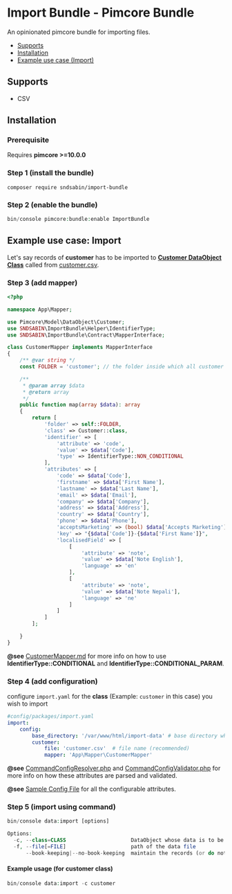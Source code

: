 # Import Bundle - Pimcore Bundle
An opinionated pimcore bundle for importing files.

- [Supports](#supports)
- [Installation](#installation)
- [Example use case (Import)](#example-use-case-import)

## Supports
- CSV

## Installation
### Prerequisite

Requires **pimcore >=10.0.0**

### Step 1 (install the bundle)
```
composer require sndsabin/import-bundle
```

### Step 2 (enable the bundle)
```php
bin/console pimcore:bundle:enable ImportBundle
```

## Example use case: Import
Let's say records of **customer** has to be imported to **[Customer DataObject Class](./Docs/Examples/DataObject/class_Customer_export.sample.json)** called from [customer.csv](./Docs/Examples/import-data/customer.csv).

### Step 3 (add mapper)
```php
<?php

namespace App\Mapper;

use Pimcore\Model\DataObject\Customer;
use SNDSABIN\ImportBundle\Helper\IdentifierType;
use SNDSABIN\ImportBundle\Contract\MapperInterface;

class CustomerMapper implements MapperInterface
{
    /** @var string */
    const FOLDER = 'customer'; // the folder inside which all customer data objects would be created

    /**
     * @param array $data
     * @return array
     */
    public function map(array $data): array
    {
        return [
            'folder' => self::FOLDER,
            'class' => Customer::class,
            'identifier' => [
                'attribute' => 'code',
                'value' => $data['Code'],
                'type' => IdentifierType::NON_CONDITIONAL
            ],
            'attributes' => [
                'code' => $data['Code'],
                'firstname' => $data['First Name'],
                'lastname' => $data['Last Name'],
                'email' => $data['Email'],
                'company' => $data['Company'],
                'address' => $data['Address'],
                'country' => $data['Country'],
                'phone' => $data['Phone'],
                'acceptsMarketing' => (bool) $data['Accepts Marketing'],
                'key' => "{$data['Code']}-{$data['First Name']}",
                'localisedField' => [
                    [
                        'attribute' => 'note',
                        'value' => $data['Note English'],
                        'language' => 'en'
                    ],
                    [
                        'attribute' => 'note',
                        'value' => $data['Note Nepali'],
                        'language' => 'ne'
                    ]
                ]
            ]
        ];

    }
}
```
**@see** [CustomerMapper.md](Docs/Examples/Mapper/CustomerMapper.md) for more info on how to use **IdentifierType::CONDITIONAL** and **IdentifierType::CONDITIONAL_PARAM**.
### Step 4 (add configuration)
configure `import.yaml` for the **class** (Example: `customer` in this case) you wish to import

```yaml
#config/packages/import.yaml
import:
    config:
        base_directory: '/var/www/html/import-data' # base directory where all the files to be imported are located (recommended)
        customer:
            file: 'customer.csv'  # file name (recommended)
            mapper: 'App\Mapper\CustomerMapper'
```
**@see** [CommandConfigResolver.php](src/Traits/CommandConfigResolver.php) and [CommandConfigValidator.php](src/Traits/CommandConfigValidator.php) for more info on how these attributes are parsed and validated.

**@see** [Sample Config File](Docs/Examples/Config/import.example.yaml) for all the configurable attributes.
### Step 5 (import using command)

```php
bin/console data:import [options]

Options:
  -c, --class=CLASS                     DataObject whose data is to be imported
  -f, --file[=FILE]                     path of the data file
      --book-keeping|--no-book-keeping  maintain the records (or do not maintain --no-book-keeping) of imported file
```

#### Example usage (for **customer** class)
```php
bin/console data:import -c customer
```
